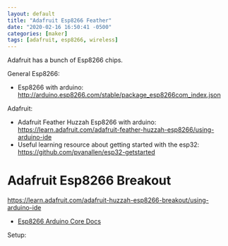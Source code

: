 ```yaml
---
layout: default
title: "Adafruit Esp8266 Feather"
date: "2020-02-16 16:50:41 -0500"
categories: [maker]
tags: [adafruit, esp8266, wireless]
---
```


Adafruit has a bunch of Esp8266 chips.

General Esp8266:

* Esp8266 with arduino: http://arduino.esp8266.com/stable/package_esp8266com_index.json

Adafruit:

* Adafruit Feather Huzzah Esp8266 with arduino: https://learn.adafruit.com/adafruit-feather-huzzah-esp8266/using-arduino-ide
* Useful learning resource about getting started with the esp32: https://github.com/pvanallen/esp32-getstarted

# Adafruit Esp8266 Breakout

https://learn.adafruit.com/adafruit-huzzah-esp8266-breakout/using-arduino-ide

* [Esp8266 Arduino Core Docs](https://arduino-esp8266.readthedocs.io/en/2.6.3/)

Setup:


